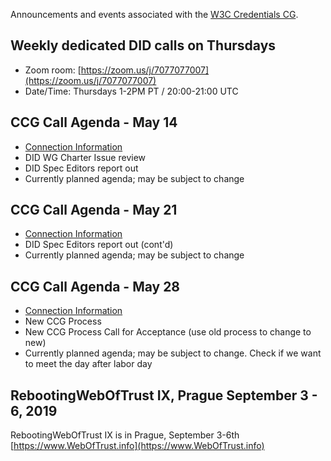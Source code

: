 Announcements and events associated with the [W3C Credentials CG](https://w3c-ccg.github.io).

## Weekly dedicated DID calls on Thursdays

- Zoom room: [https://zoom.us/j/7077077007](https://zoom.us/j/7077077007)
- Date/Time: Thursdays 1-2PM PT / 20:00-21:00 UTC

## CCG Call Agenda - May 14
- [Connection Information](https://w3c-ccg.github.io)
- DID WG Charter Issue review
- DID Spec Editors report out
- Currently planned agenda; may be subject to change

## CCG Call Agenda - May 21
- [Connection Information](https://w3c-ccg.github.io)
- DID Spec Editors report out (cont'd)
- Currently planned agenda; may be subject to change

## CCG Call Agenda - May 28
- [Connection Information](https://w3c-ccg.github.io)
- New CCG Process
- New CCG Process Call for Acceptance (use old process to change to new)
- Currently planned agenda; may be subject to change. Check if we want to meet the day after labor day

## RebootingWebOfTrust IX, Prague September 3 - 6, 2019

RebootingWebOfTrust IX is in Prague, September 3-6th [https://www.WebOfTrust.info](https://www.WebOfTrust.info)

